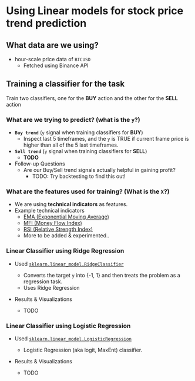 # Using Linear models for **stock price trend prediction**

## What data are we using?
* hour-scale price data of `BTCUSD`
  * Fetched using Binance API

## Training a classifier for the task
Train two classifiers, one for the **BUY** action and the other for the **SELL** action

### What are we trying to predict? (what is the `y`?)
* **`Buy trend`** (`y` signal when training classifiers for **BUY**)
  * Inspect last 5 timeframes, and the `y` is TRUE if current frame price is higher than all of the 5 last timeframes.
* **`Sell trend`** (`y` signal when training classifiers for **SELL**)
  * **TODO**
* Follow-up Questions
  * Are our Buy/Sell trend signals actually helpful in gaining profit?
    * TODO: Try backtesting to find this out!

### What are the features used for training? (What is the `X`?)
* We are using **technical indicators** as features.
* Example technical indicators
  * [EMA (Exponential Moving Average)](https://www.investopedia.com/terms/e/ema.asp)
  * [MFI (Money Flow Index)](https://www.investopedia.com/terms/m/mfi.asp)
  * [RSI (Relative Strength Index)](https://www.investopedia.com/terms/r/rsi.asp)
  * More to be added & experimented..

### Linear Classifier using Ridge Regression
* Used [`sklearn.linear_model.RidgeClassifier`](https://scikit-learn.org/stable/modules/generated/sklearn.linear_model.RidgeClassifier.html#sklearn-linear-model-ridgeclassifier)
  * Converts the target `y` into {-1, 1} and then treats the problem as a regression task.
  * Uses Ridge Regression

* Results & Visualizations
  * TODO

### Linear Classifier using Logistic Regression
* Used [`sklearn.linear_model.LogisticRegression`](https://scikit-learn.org/stable/modules/generated/sklearn.linear_model.LogisticRegression.html?highlight=logisticregression#sklearn.linear_model.LogisticRegression)
  * Logistic Regression (aka logit, MaxEnt) classifier.

* Results & Visualizations
  * TODO
  